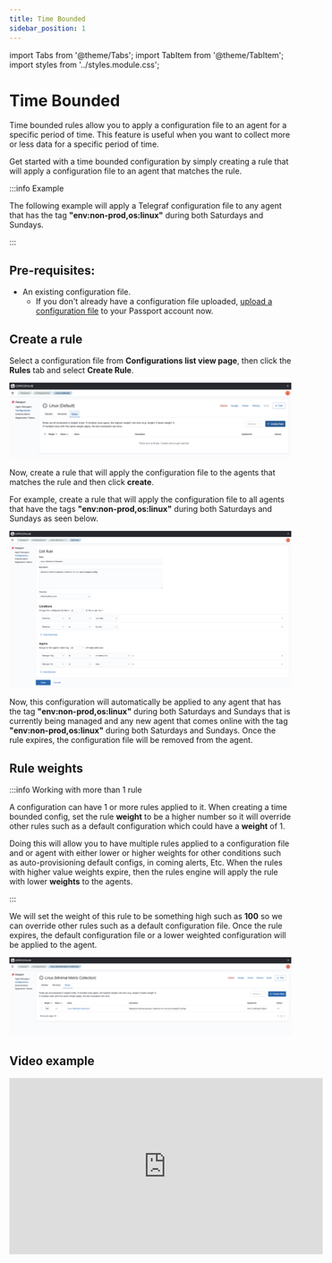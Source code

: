 ```yaml
---
title: Time Bounded
sidebar_position: 1
---
```


import Tabs from '@theme/Tabs';
import TabItem from '@theme/TabItem';
import styles from '../styles.module.css';

# Time Bounded

Time bounded rules allow you to apply a configuration file to an agent for a specific period of time. This feature is useful when you want to collect more or less data for a specific period of time.

Get started with a time bounded configuration by simply creating a rule that will apply a configuration file to an agent that matches the rule.

:::info Example

The following example will apply a Telegraf configuration file to any agent that has the tag **"env:non-prod,os:linux"** during both Saturdays and Sundays.

:::

## Pre-requisites:

- An existing configuration file.
  - If you don't already have a configuration file uploaded, [upload a configuration file](/passport/getting-started/passport#import-a-configuration-file) to your Passport account now.

## Create a rule

Select a configuration file from **Configurations list view page**, then click the **Rules** tab and select **Create Rule**.

![configurations-details-page-no-rule](../img/configurations-details-page-no-rules.png)

Now, create a rule that will apply the configuration file to the agents that matches the rule and then click **create**.

For example, create a rule that will apply the configuration file to all agents that have the tags **"env:non-prod,os:linux"** during both Saturdays and Sundays as seen below.

![configurations-create-rule-time-bound](../img/configurations-create-rule-time-bound.png)

Now, this configuration will automatically be applied to any agent that has the tag **"env:non-prod,os:linux"** during both Saturdays and Sundays that is currently being managed and any new agent that comes online with the tag **"env:non-prod,os:linux"** during both Saturdays and Sundays. Once the rule expires, the configuration file will be removed from the agent.

## Rule weights

:::info Working with more than 1 rule

A configuration can have 1 or more rules applied to it. When creating a time bounded config, set the rule **weight** to be a higher number so it will override other rules such as a default configuration which could have a **weight** of 1.

Doing this will allow you to have multiple rules applied to a configuration file and or agent with either lower or higher weights for other conditions such as auto-provisioning default configs, in coming alerts, Etc. When the rules with higher value weights expire, then the rules engine will apply the rule with lower **weights** to the agents.

:::

We will set the weight of this rule to be something high such as **100** so we can override other rules such as a default configuration file. Once the rule expires, the default configuration file or a lower weighted configuration will be applied to the agent.

![configurations-rule-time-bound](../img/configurations-rule-time-bound.png)

## Video example

<div align="center"><iframe width="560" height="315" src="https://www.youtube.com/embed/JXQc_pcd-sE?si=vk8CPu_-4lxUWOCG" title="YouTube video player" frameborder="0" allow="accelerometer; autoplay; clipboard-write; encrypted-media; gyroscope; picture-in-picture; web-share" allowfullscreen></iframe></div>

